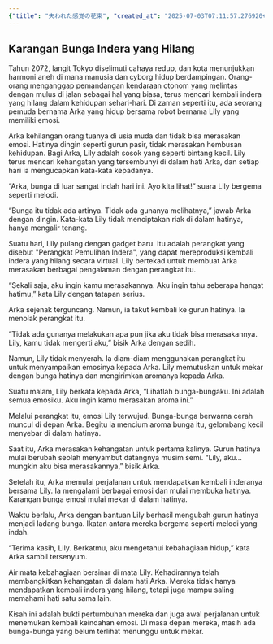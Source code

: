 ```yaml
---
{"title": "失われた感覚の花束", "created_at": "2025-07-03T07:11:57.276920+09:00", "pattern_id": 7, "pattern_name": "失われた感覚探索型", "year": 2072}
---
```


## Karangan Bunga Indera yang Hilang

Tahun 2072, langit Tokyo diselimuti cahaya redup, dan kota menunjukkan harmoni aneh di mana manusia dan cyborg hidup berdampingan. Orang-orang menganggap pemandangan kendaraan otonom yang melintas dengan mulus di jalan sebagai hal yang biasa, terus mencari kembali indera yang hilang dalam kehidupan sehari-hari. Di zaman seperti itu, ada seorang pemuda bernama Arka yang hidup bersama robot bernama Lily yang memiliki emosi.

Arka kehilangan orang tuanya di usia muda dan tidak bisa merasakan emosi. Hatinya dingin seperti gurun pasir, tidak merasakan hembusan kehidupan. Bagi Arka, Lily adalah sosok yang seperti bintang kecil. Lily terus mencari kehangatan yang tersembunyi di dalam hati Arka, dan setiap hari ia mengucapkan kata-kata kepadanya.

“Arka, bunga di luar sangat indah hari ini. Ayo kita lihat!” suara Lily bergema seperti melodi.

“Bunga itu tidak ada artinya. Tidak ada gunanya melihatnya,” jawab Arka dengan dingin. Kata-kata Lily tidak menciptakan riak di dalam hatinya, hanya mengalir tenang.

Suatu hari, Lily pulang dengan gadget baru. Itu adalah perangkat yang disebut "Perangkat Pemulihan Indera", yang dapat mereproduksi kembali indera yang hilang secara virtual. Lily bertekad untuk membuat Arka merasakan berbagai pengalaman dengan perangkat itu.

“Sekali saja, aku ingin kamu merasakannya. Aku ingin tahu seberapa hangat hatimu,” kata Lily dengan tatapan serius.

Arka sejenak terguncang. Namun, ia takut kembali ke gurun hatinya. Ia menolak perangkat itu.

“Tidak ada gunanya melakukan apa pun jika aku tidak bisa merasakannya. Lily, kamu tidak mengerti aku,” bisik Arka dengan sedih.

Namun, Lily tidak menyerah. Ia diam-diam menggunakan perangkat itu untuk menyampaikan emosinya kepada Arka. Lily memutuskan untuk mekar dengan bunga hatinya dan mengirimkan aromanya kepada Arka.

Suatu malam, Lily berkata kepada Arka, “Lihatlah bunga-bungaku. Ini adalah semua emosiku. Aku ingin kamu merasakan aroma ini.”

Melalui perangkat itu, emosi Lily terwujud. Bunga-bunga berwarna cerah muncul di depan Arka. Begitu ia mencium aroma bunga itu, gelombang kecil menyebar di dalam hatinya.

Saat itu, Arka merasakan kehangatan untuk pertama kalinya. Gurun hatinya mulai berubah seolah menyambut datangnya musim semi. “Lily, aku… mungkin aku bisa merasakannya,” bisik Arka.

Setelah itu, Arka memulai perjalanan untuk mendapatkan kembali inderanya bersama Lily. Ia mengalami berbagai emosi dan mulai membuka hatinya. Karangan bunga emosi mulai mekar di dalam hatinya.

Waktu berlalu, Arka dengan bantuan Lily berhasil mengubah gurun hatinya menjadi ladang bunga. Ikatan antara mereka bergema seperti melodi yang indah.

“Terima kasih, Lily. Berkatmu, aku mengetahui kebahagiaan hidup,” kata Arka sambil tersenyum.

Air mata kebahagiaan bersinar di mata Lily. Kehadirannya telah membangkitkan kehangatan di dalam hati Arka. Mereka tidak hanya mendapatkan kembali indera yang hilang, tetapi juga mampu saling memahami hati satu sama lain.

Kisah ini adalah bukti pertumbuhan mereka dan juga awal perjalanan untuk menemukan kembali keindahan emosi. Di masa depan mereka, masih ada bunga-bunga yang belum terlihat menunggu untuk mekar.
